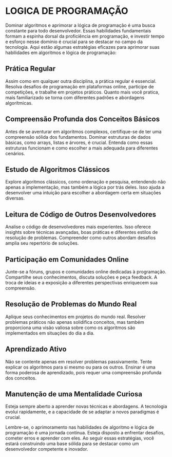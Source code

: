 # LOGICA DE PROGRAMAÇÃO

Dominar algoritmos e aprimorar a lógica de programação é uma busca constante para todo desenvolvedor. Essas habilidades fundamentais formam a espinha dorsal da proficiência em programação, e investir tempo e esforço nesse domínio é crucial para se destacar no campo da tecnologia. Aqui estão algumas estratégias eficazes para aprimorar suas habilidades em algoritmos e lógica de programação:

## Prática Regular

Assim como em qualquer outra disciplina, a prática regular é essencial. Resolva desafios de programação em plataformas online, participe de competições, e trabalhe em projetos práticos. Quanto mais você pratica, mais familiarizado se torna com diferentes padrões e abordagens algorítmicas.

## Compreensão Profunda dos Conceitos Básicos

Antes de se aventurar em algoritmos complexos, certifique-se de ter uma compreensão sólida dos fundamentos. Dominar estruturas de dados básicas, como arrays, listas e árvores, é crucial. Entenda como essas estruturas funcionam e como escolher a mais adequada para diferentes cenários.

## Estudo de Algoritmos Clássicos

Explore algoritmos clássicos, como ordenação e pesquisa, entendendo não apenas a implementação, mas também a lógica por trás deles. Isso ajuda a desenvolver uma intuição para escolher a abordagem certa em situações diversas.

## Leitura de Código de Outros Desenvolvedores

Analise o código de desenvolvedores mais experientes. Isso oferece insights sobre técnicas avançadas, boas práticas e diferentes estilos de resolução de problemas. Compreender como outros abordam desafios amplia seu repertório de soluções.

## Participação em Comunidades Online

Junte-se a fóruns, grupos e comunidades online dedicadas à programação. Compartilhe seus conhecimentos, discuta soluções e peça feedback. A troca de ideias e a exposição a diferentes perspectivas enriquecem sua compreensão.

## Resolução de Problemas do Mundo Real

Aplique seus conhecimentos em projetos do mundo real. Resolver problemas práticos não apenas solidifica conceitos, mas também proporciona uma visão valiosa sobre como os algoritmos são implementados em situações do dia a dia.

## Aprendizado Ativo

Não se contente apenas em resolver problemas passivamente. Tente explicar os algoritmos para si mesmo ou para os outros. Ensinar é uma forma poderosa de aprendizado, pois requer uma compreensão profunda dos conceitos.

## Manutenção de uma Mentalidade Curiosa

Esteja sempre aberto a aprender novas técnicas e abordagens. A tecnologia evolui rapidamente, e a capacidade de se adaptar a novos paradigmas é crucial.

Lembre-se, o aprimoramento nas habilidades de algoritmo e lógica de programação é uma jornada contínua. Esteja disposto a enfrentar desafios, cometer erros e aprender com eles. Ao seguir essas estratégias, você estará construindo uma base sólida para se destacar como um desenvolvedor competente e inovador.
